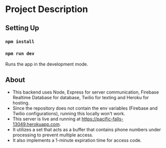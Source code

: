 # Project Description

## Setting Up
### `npm install`
### `npm run dev`
Runs the app in the development mode.
## About
* This backend uses Node, Express for server communication, Firebase Realtime Database for database, Twilio for texting and Heroku for hosting.
* Since the repository does not contain the env variables (Firebase and Twilio configurations), running this locally won't work. 
* This server is live and running at https://pacific-falls-13049.herokuapp.com.
* It utilizes a set that acts as a buffer that contains phone numbers under processing to prevent multiple access.
* It also implements a 1-minute expiration time for access code.

